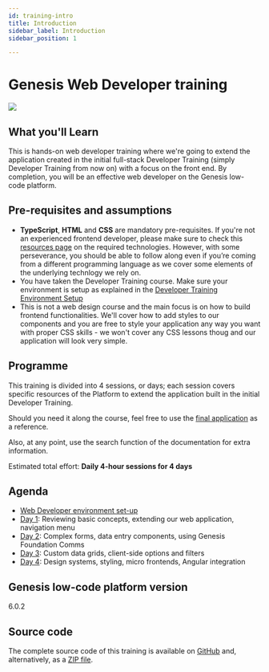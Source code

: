 ```yaml
---
id: training-intro
title: Introduction
sidebar_label: Introduction
sidebar_position: 1

---
```

# Genesis Web Developer training
![](/img/dev-training-book-cover.png)

## What you'll Learn​

This is hands-on web developer training where we're going to extend the application created in the initial full-stack Developer Training (simply Developer Training from now on) with a focus on the front end. By completion, you will be an effective web developer on the Genesis low-code platform.

## Pre-requisites and assumptions

- **TypeScript**, **HTML** and **CSS** are mandatory pre-requisites.​ If you're not an experienced frontend developer, please make sure to check this [resources page](/front-end/basics/prerequisites/) on the required technologies. However, with some perseverance, you should be able to follow along even if you’re coming from a different programming language as we cover some elements of the underlying technlogy we rely on.
- You have taken the Developer Training course. Make sure your environment is setup as explained in the [Developer Training Environment Setup](/getting-started/web-training/environment-setup/)
- This is not a web design course and the main focus is on how to build frontend functionalities. We'll cover how to add styles to our components and you are free to style your application any way you want with proper CSS skills - we won't cover any CSS lessons thoug and our application will look very simple.

## Programme

This training is divided into 4 sessions, or days; each session covers specific resources of the Platform to extend the application built in the initial Developer Training.

Should you need it along the course, feel free to use the [final application](#source-code) as a reference.

Also, at any point, use the search function of the documentation for extra information.

Estimated total effort: <b>Daily 4-hour sessions for 4 days</b>

## Agenda

- [Web Developer environment set-up](/getting-started/web-training/web-training-environment-setup/)
- [Day 1](/getting-started/web-training/training-content-day1/): Reviewing basic concepts, extending our web application​, navigation menu
- [Day 2](/getting-started/web-training/training-content-day2/): Complex forms, data entry components, using Genesis Foundation Comms
- [Day 3](/getting-started/web-training/training-content-day3/): Custom data grids, client-side options and filters
- [Day 4](/getting-started/web-training/training-content-day4/): Design systems, styling, micro frontends, Angular integration​

## Genesis low-code platform version
6.0.2

## Source code
The complete source code of this training is available 
on [GitHub](https://github.com/genesiscommunitysuccess/devtraining-gama) and, alternatively, as a [ZIP file](https://genesisglobal.jfrog.io/artifactory/community-uploads/devtraining-gama.zip).
